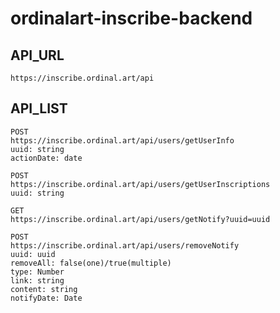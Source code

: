 # ordinalart-inscribe-backend

## API_URL

```text
https://inscribe.ordinal.art/api
```

## API_LIST

```text
POST
https://inscribe.ordinal.art/api/users/getUserInfo
uuid: string
actionDate: date
 
POST
https://inscribe.ordinal.art/api/users/getUserInscriptions
uuid: string

GET
https://inscribe.ordinal.art/api/users/getNotify?uuid=uuid

POST
https://inscribe.ordinal.art/api/users/removeNotify
uuid: uuid
removeAll: false(one)/true(multiple)
type: Number
link: string
content: string
notifyDate: Date
```
